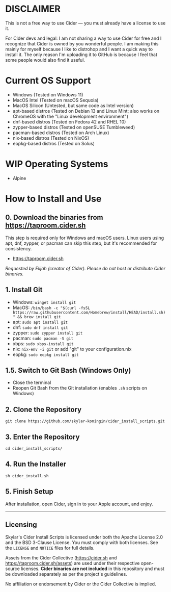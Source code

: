 # DISCLAIMER

This is not a free way to use Cider — you must already have a license to use it.

For Cider devs and legal: I am not sharing a way to use Cider for free and I recognize that Cider is owned by you wonderful people. I am making this mainly for myself because I like to distrohop and I want a quick way to install it. The only reason I'm uploading it to GitHub is because I feel that some people would also find it useful.

# Current OS Support

- Windows (Tested on Windows 11)
- MacOS Intel (Tested on macOS Sequoia)
- MacOS Silicon (Untested, but same code as Intel version)
- apt-based distros (Tested on Debian 13 and Linux Mint; also works on ChromeOS with the "Linux development environment")
- dnf-based distros (Tested on Fedora 42 and RHEL 10)
- zypper-based distros (Tested on openSUSE Tumbleweed)
- pacman-based distros (Tested on Arch Linux)
- nix-based distros (Tested on NixOS)
- eopkg-based distros (Tested on Solus)

# WIP Operating Systems

- Alpine

# How to Install and Use

## 0. Download the binaries from https://taproom.cider.sh

This step is required only for Windows and macOS users. Linux users using apt, dnf, zypper, or pacman can skip this step, but it's recommended for consistency.

- https://taproom.cider.sh

*Requested by Elijah (creator of Cider). Please do not host or distribute Cider binaries.*

## 1. Install Git

- Windows: `winget install git`
- MacOS: `/bin/bash -c "$(curl -fsSL https://raw.githubusercontent.com/Homebrew/install/HEAD/install.sh)" && brew install git`
- apt: `sudo apt install git`
- dnf: `sudo dnf install git`
- zypper: `sudo zypper install git`
- pacman: `sudo pacman -S git`
- xbps: `sudo xbps-install git`
- nix: `nix-env -i git` or add "git" to your configuration.nix
- eopkg: `sudo eopkg install git`

## 1.5. Switch to Git Bash (Windows Only)

- Close the terminal
- Reopen Git Bash from the Git installation (enables `.sh` scripts on Windows)

## 2. Clone the Repository

`git clone https://github.com/skylar-koningin/cider_install_scripts.git`

## 3. Enter the Repository

`cd cider_install_scripts/`

## 4. Run the Installer

`sh cider_install.sh`

## 5. Finish Setup

After installation, open Cider, sign in to your Apple account, and enjoy.

---

## Licensing

Skylar's Cider Install Scripts is licensed under both the Apache License 2.0 and the BSD 3-Clause License.
You must comply with both licenses. See the `LICENSE` and `NOTICE` files for full details.

Assets from the Cider Collective (https://cider.sh and https://taproom.cider.sh/assets) are used under their respective open-source licenses.
**Cider binaries are not included** in this repository and must be downloaded separately as per the project's guidelines.

No affiliation or endorsement by Cider or the Cider Collective is implied.
